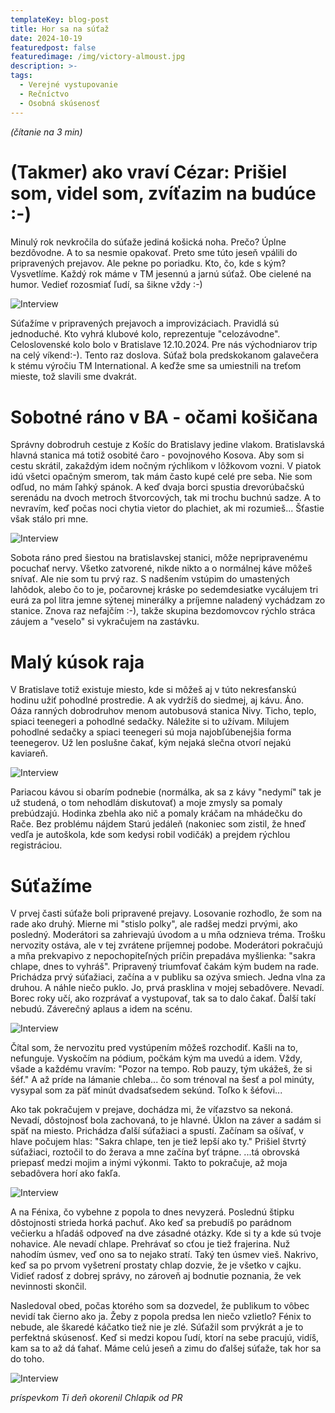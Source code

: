```yaml
---
templateKey: blog-post
title: Hor sa na súťaž
date: 2024-10-19
featuredpost: false
featuredimage: /img/victory-almoust.jpg
description: >-
tags:
  - Verejné vystupovanie
  - Rečníctvo
  - Osobná skúsenosť
---
```


*(čítanie na 3 min)*


# (Takmer) ako vraví Cézar: Prišiel som, videl som, zvíťazim na budúce :-)

Minulý rok nevkročila do súťaže jediná košická noha. Prečo? Úplne bezdôvodne. A to sa nesmie opakovať. Preto sme
túto jeseň vpálili do pripravených prejavov. Ale pekne po poriadku. Kto, čo, kde s kým? Vysvetlíme. Každý rok máme
v TM jesennú a jarnú súťaž. Obe cielené na humor. Vedieť rozosmiať ľudí, sa šikne vždy :-)

![Interview](/img/young-man-having-fun-party.jpg)


Súťažíme v pripravených prejavoch a improvizáciach. Pravidlá sú jednoduché. Kto vyhrá klubové kolo, reprezentuje
"celozávodne". Celoslovenské kolo bolo v Bratislave 12.10.2024. Pre nás východniarov trip na celý víkend:-). Tento
raz doslova. Súťaž bola predskokanom galavečera k stému výročiu TM International. A keďže sme sa umiestnili na
treťom mieste, tož slavili sme dvakrát.


# Sobotné ráno v BA - očami košičana

Správny dobrodruh cestuje z Košíc do Bratislavy jedine vlakom. Bratislavská hlavná stanica má totiž osobité čaro -
povojnového Kosova. Aby som si cestu skrátil, zakaždým idem nočným rýchlikom v lôžkovom vozni. V piatok idú všetci
opačným smerom, tak mám často kupé celé pre seba. Nie som odľud, no mám ľahký spánok. A keď dvaja borci spustia
drevorúbačskú serenádu na dvoch metroch štvorcových, tak mi trochu buchnú sadze. A to nevravím, keď počas noci chytia
vietor do plachiet, ak mi rozumieš... Šťastie však stálo pri mne.


![Interview](/img/adventurer.jpg)


Sobota ráno pred šiestou na bratislavskej stanici, môže nepripravenému pocuchať nervy. Všetko zatvorené, nikde
nikto a o normálnej káve môžeš snívať. Ale nie som tu prvý raz. S nadšením vstúpim do umastených lahôdok, alebo čo
to je, počarovnej kráske po sedemdesiatke vycálujem tri eurá za pol litra jemne sýtenej minerálky a príjemne naladený
vychádzam zo stanice. Znova raz nefajčím :-), takže skupina bezdomovcov rýchlo stráca záujem a "veselo" si vykračujem
na zastávku. 

# Malý kúsok raja 

V Bratislave totiž existuje miesto, kde si môžeš aj v túto nekresťanskú hodinu užiť pohodlné prostredie. A ak vydržíš
do siedmej, aj kávu. Áno. Oáza ranných dobrodruhov menom autobusová stanica Nivy. Ticho, teplo, spiaci teenegeri a
pohodlné sedačky. Náležite si to užívam. Milujem pohodlné sedačky a spiaci teenegeri sú moja najobľúbenejšia forma
teenegerov. Už len poslušne čakať, kým nejaká slečna otvorí nejakú kaviareň.


![Interview](/img/cute-cup-of-caffee.jpg)


Pariacou kávou si obarím podnebie (normálka, ak sa z kávy "nedymí" tak je už studená, o tom nehodlám diskutovať) a moje
zmysly sa pomaly prebúdzajú. Hodinka zbehla ako nič a pomaly kráčam na mhádečku do Rače. Bez problému nájdem Starú
jedáleň (nakoniec som zistil, že hneď vedľa je autoškola, kde som kedysi robil vodičák) a prejdem rýchlou registráciou.


# Súťažíme

V prvej časti súťaže boli pripravené prejavy. Losovanie rozhodlo, že som na rade ako druhý. Mierne mi "stislo polky",
ale radšej medzi prvými, ako posledný. Moderátori sa zahrievajú úvodom a u mňa odznieva tréma. Trošku nervozity ostáva,
ale v tej zvrátene príjemnej podobe. Moderátori pokračujú a mňa prekvapivo z nepochopiteľných príčin prepadáva myšlienka:
"sakra chlape, dnes to vyhráš". Pripravený triumfovať čakám kým budem na rade. Prichádza prvý súťažiaci, začína a v publiku
sa ozýva smiech. Jedna vlna za druhou. A náhle niečo puklo. Jo, prvá prasklina v mojej sebadôvere. Nevadí. Borec roky učí,
ako rozprávať a vystupovať, tak sa to dalo čakať. Ďalší takí nebudú. Záverečný aplaus a idem na scénu.


![Interview](/img/broken-mirror.png)


Čítal som, že nervozitu pred vystúpením môžeš rozchodiť. Kašli na to, nefunguje. Vyskočím na pódium, počkám kým ma uvedú
a idem. Vždy, všade a každému vravím: "Pozor na tempo. Rob pauzy, tým ukážeš, že si šéf." A až príde na lámanie chleba...
čo som trénoval na šesť a pol minúty, vysypal som za päť minút dvadsaťsedem sekúnd. Toľko k šéfovi...

Ako tak pokračujem v prejave, dochádza mi, že víťazstvo sa nekoná. Nevadí, dôstojnosť bola zachovaná, to je hlavné. Úklon
na záver a sadám si späť na miesto. Prichádza ďalší súťažiaci a spustí. Začínam sa ošívať, v hlave počujem hlas: "Sakra
chlape, ten je tiež lepší ako ty." Prišiel štvrtý súťažiaci, roztočil to do žerava a mne začína byť trápne. ...tá obrovská
priepasť medzi mojim a inými výkonmi. Takto to pokračuje, až moja sebadôvera horí ako fakľa. 


![Interview](/img/smoking-fenix.png)


A na Fénixa, čo vybehne z popola to dnes nevyzerá. Poslednú štipku dôstojnosti strieda horká pachuť. Ako keď sa prebudíš po
parádnom večierku a hľadáš odpoveď na dve zásadné otázky. Kde si ty a kde sú tvoje nohavice. Ale nevadí chlape. Prehrávať so
cťou je tiež frajerina. Nuž nahodím úsmev, veď ono sa to nejako stratí. Taký ten úsmev vieš. Nakrivo, keď sa po prvom vyšetrení
prostaty chlap dozvie, že je všetko v cajku. Vidieť radosť z dobrej správy, no zároveň aj bodnutie poznania, že vek nevinnosti
skončil.

Nasledoval obed, počas ktorého som sa dozvedel, že publikum to vôbec nevidí tak čierno ako ja. Žeby z popola predsa len niečo
vzlietlo? Fénix to nebude, ale škaredé káčatko tiež nie je zlé. Súťažil som prvýkrát a je to perfektná skúsenosť. Keď si medzi
kopou ľudí, ktorí na sebe pracujú, vidíš, kam sa to až dá ťahať. Máme celú jeseň a zimu do ďalšej súťaže, tak hor sa do toho.


![Interview](/img/gentleman.jpg)


*príspevkom Ti deň okorenil Chlapík od PR*
